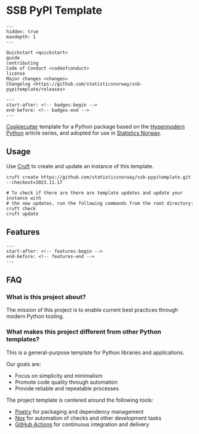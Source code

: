 # SSB PyPI Template

```{toctree}
---
hidden: true
maxdepth: 1
---

Quickstart <quickstart>
guide
contributing
Code of Conduct <codeofconduct>
license
Major changes <changes>
Changelog <https://github.com/statisticsnorway/ssb-pypitemplate/releases>
```

```{include} ../README.md
---
start-after: <!-- badges-begin -->
end-before: <!-- badges-end -->
---
```

[Cookiecutter] template for a Python package
based on the [Hypermodern Python] article series,
and adopted for use in [Statistics Norway].

## Usage

Use [Cruft](https://cruft.github.io/cruft/) to create and update an instance of this template.

```console
cruft create https://github.com/statisticsnorway/ssb-pypitemplate.git --checkout=2023.11.17

# To check if there are there are template updates and update your instance with
# the new updates, run the following commands from the root directory:
cruft check
cruft update
```

## Features

```{include} ../README.md
---
start-after: <!-- features-begin -->
end-before: <!-- features-end -->
---
```

## FAQ

### What is this project about?

The mission of this project is to
enable current best practices
through modern Python tooling.

### What makes this project different from other Python templates?

This is a general-purpose template for Python libraries and applications.

Our goals are:

- Focus on simplicity and minimalism
- Promote code quality through automation
- Provide reliable and repeatable processes

The project template is centered around the following tools:

- [Poetry][1] for packaging and dependency management
- [Nox][2] for automation of checks and other development tasks
- [GitHub Actions][3] for continuous integration and delivery

[1]: https://python-poetry.org/
[2]: https://nox.thea.codes/
[3]: https://github.com/features/actions
[cookiecutter]: https://github.com/cookiecutter/cookiecutter
[hypermodern python]: https://medium.com/@cjolowicz/hypermodern-python-d44485d9d769
[hypermodernism]: https://en.wikipedia.org/wiki/Hypermodernism_(chess)
[retrofuturism]: https://en.wikipedia.org/wiki/Retrofuturism
[statistics norway]: https://www.ssb.no/
